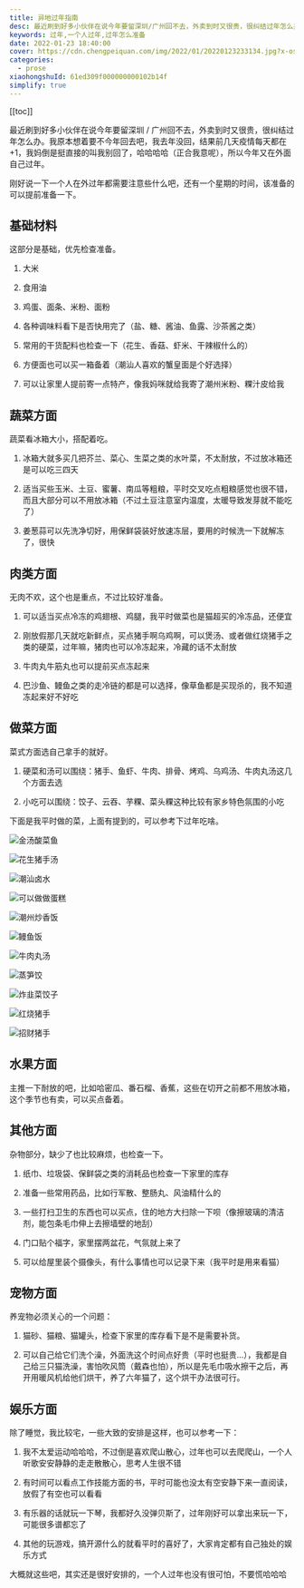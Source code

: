 ```yaml
---
title: 异地过年指南
desc: 最近刷到好多小伙伴在说今年要留深圳/广州回不去，外卖到时又很贵，很纠结过年怎么办。我原本想着要不今年回去吧，我去年没回，结果前几天疫情每天都在+1，我妈倒是挺直接的叫我别回了，哈哈哈哈（正合我意呢），所以今年又在外面自己过年。
keywords: 过年,一个人过年,过年怎么准备
date: 2022-01-23 18:40:00
cover: https://cdn.chengpeiquan.com/img/2022/01/20220123233134.jpg?x-oss-process=image/interlace,1
categories:
  - prose
xiaohongshuId: 61ed309f000000000102b14f
simplify: true
---
```


[[toc]]

最近刷到好多小伙伴在说今年要留深圳 / 广州回不去，外卖到时又很贵，很纠结过年怎么办。我原本想着要不今年回去吧，我去年没回，结果前几天疫情每天都在+1，我妈倒是挺直接的叫我别回了，哈哈哈哈（正合我意呢），所以今年又在外面自己过年。

刚好说一下一个人在外过年都需要注意些什么吧，还有一个星期的时间，该准备的可以提前准备一下。

## 基础材料

这部分是基础，优先检查准备。

1. 大米

2. 食用油

3. 鸡蛋、面条、米粉、面粉

4. 各种调味料看下是否快用完了（盐、糖、酱油、鱼露、沙茶酱之类）

5. 常用的干货配料也检查一下（花生、香菇、虾米、干辣椒什么的）

6. 方便面也可以买一箱备着（潮汕人喜欢的蟹皇面是个好选择）

7. 可以让家里人提前寄一点特产，像我妈咪就给我寄了潮州米粉、粿汁皮给我

## 蔬菜方面

蔬菜看冰箱大小，搭配着吃。

1. 冰箱大就多买几把芥兰、菜心、生菜之类的水叶菜，不太耐放，不过放冰箱还是可以吃三四天

2. 适当买些玉米、土豆、蜜薯、南瓜等粗粮，平时交叉吃点粗粮感觉也很不错，而且大部分可以不用放冰箱（不过土豆注意室内温度，太暖导致发芽就不能吃了）

3. 姜葱蒜可以先洗净切好，用保鲜袋装好放速冻层，要用的时候洗一下就解冻了，很快

## 肉类方面

无肉不欢，这个也是重点，不过比较好准备。

1. 可以适当买点冷冻的鸡翅根、鸡腿，我平时做菜也是猫超买的冷冻品，还便宜

2. 刚放假那几天就吃新鲜点，买点猪手啊乌鸡啊，可以煲汤、或者做红烧猪手之类的硬菜，过年嘛，猪肉也可以冷冻起来，冷藏的话不太耐放

3. 牛肉丸牛筋丸也可以提前买点冻起来

4. 巴沙鱼、鳗鱼之类的走冷链的都是可以选择，像草鱼都是买现杀的，我不知道冻起来好不好吃

## 做菜方面

菜式方面选自己拿手的就好。

1. 硬菜和汤可以围绕：猪手、鱼虾、牛肉、排骨、烤鸡、乌鸡汤、牛肉丸汤这几个方面去选

2. 小吃可以围绕：饺子、云吞、芋粿、菜头粿这种比较有家乡特色氛围的小吃

下面是我平时做的菜，上面有提到的，可以参考下过年吃啥。

![金汤酸菜鱼](https://cdn.chengpeiquan.com/img/2022/01/20220123233546.jpg?x-oss-process=image/interlace,1)

![花生猪手汤](https://cdn.chengpeiquan.com/img/2022/01/20220123233542.jpg?x-oss-process=image/interlace,1)

![潮汕卤水](https://cdn.chengpeiquan.com/img/2022/01/20220123233543.jpg?x-oss-process=image/interlace,1)

![可以做做蛋糕](https://cdn.chengpeiquan.com/img/2022/01/20220123233545.jpg?x-oss-process=image/interlace,1)

![潮州炒香饭](https://cdn.chengpeiquan.com/img/2022/01/20220123233544.jpg?x-oss-process=image/interlace,1)

![鳗鱼饭](https://cdn.chengpeiquan.com/img/2022/01/20220123233547.jpg?x-oss-process=image/interlace,1)

![牛肉丸汤](https://cdn.chengpeiquan.com/img/2022/01/20220123233549.jpg?x-oss-process=image/interlace,1)

![蒸笋饺](https://cdn.chengpeiquan.com/img/2022/01/20220123233551.jpg?x-oss-process=image/interlace,1)

![炸韭菜饺子](https://cdn.chengpeiquan.com/img/2022/01/20220123233550.jpg?x-oss-process=image/interlace,1)

![红烧猪手](https://cdn.chengpeiquan.com/img/2022/01/20220123233552.jpg?x-oss-process=image/interlace,1)

![招财猪手](https://cdn.chengpeiquan.com/img/2022/01/20220123233548.jpg?x-oss-process=image/interlace,1)

## 水果方面

主推一下耐放的吧，比如哈密瓜、番石榴、香蕉，这些在切开之前都不用放冰箱，这个季节也有卖，可以买点备着。

## 其他方面

杂物部分，缺少了也比较麻烦，也检查一下。

1. 纸巾、垃圾袋、保鲜袋之类的消耗品也检查一下家里的库存

2. 准备一些常用药品，比如行军散、整肠丸、风油精什么的

3. 一些打扫卫生的东西也可以买点，住的地方大扫除一下呗（像擦玻璃的清洁剂，能包条毛巾伸上去擦墙壁的地刮）

4. 门口贴个福字，家里摆两盆花，气氛就上来了

5. 可以给屋里装个摄像头，有什么事情也可以记录下来（我平时是用来看猫）

## 宠物方面

养宠物必须关心的一个问题：

1. 猫砂、猫粮、猫罐头，检查下家里的库存看下是不是需要补货。

2. 可以自己给它们洗个澡，外面洗这个时间点好贵（平时也挺贵…），我都是自己给三只猫洗澡，害怕吹风筒（戴森也怕），所以是先毛巾吸水擦干之后，再开用暖风机给他们烘干，养了六年猫了，这个烘干办法很可行。

## 娱乐方面

除了睡觉，我比较宅，一些大致的安排是这样，也可以参考一下：

1. 我不太爱运动哈哈哈，不过倒是喜欢爬山散心，过年也可以去爬爬山，一个人听歌安安静静的走走散散心，思考人生很不错

2. 有时间可以看点工作技能方面的书，平时可能也没太有空安静下来一直阅读，放假了有空也可以看看

3. 有乐器的话就玩一下琴，我都好久没弹贝斯了，过年刚好可以拿出来玩一下，可能很多谱都忘了

4. 其他的玩游戏，搞开源什么的就看平时的喜好了，大家肯定都有自己独处的娱乐方式

大概就这些吧，其实还是很好安排的，一个人过年也没有很可怕，不要慌哈哈哈
